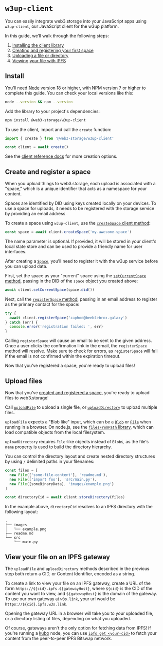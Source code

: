 # `w3up-client`

You can easily integrate web3.storage into your JavaScript apps using `w3up-client`, our JavaScript client for the w3up platform.

In this guide, we'll walk through the following steps:

1. [Installing the client library](#install)
2. [Creating and registering your first space](#create-and-register-a-space)
3. [Uploading a file or directory](#upload-files)
4. [Viewing your file with IPFS](#view-your-file-on-an-ipfs-gateway)

## Install

You'll need [Node](https://nodejs.com) version 18 or higher, with NPM version 7 or higher to complete this guide.
You can check your local versions like this:

```bash
node --version && npm --version
```

Add the library to your project's dependencies:

```bash
npm install @web3-storage/w3up-client
```

To use the client, import and call the `create` function:

```js
import { create } from '@web3-storage/w3up-client'

const client = await create()
```

See the [client reference docs][reference-w3up-client#create] for more creation options.

## Create and register a space

When you upload things to web3.storage, each upload is associated with a "space," which is a unique identifier that acts as a namespace for your content.

Spaces are identified by DID using keys created locally on your devices. To use a space for uploads, it needs to be registered with the storage service by providing an email address.

To create a space using `w3up-client`, use the [`createSpace` client method][reference-w3up-client#createSpace]:

```js
const space = await client.createSpace('my-awesome-space')
```

The name parameter is optional. If provided, it will be stored in your client's local state store and can be used to provide a friendly name for user interfaces.

After creating a [`Space`][reference-w3up-client#space], you'll need to register it with the w3up service before you can upload data.

First, set the space as your "current" space using the [`setCurrentSpace` method][reference-w3up-client#setcurrentspace], passing in the DID of the `space` object you created above:

```js
await client.setCurrentSpace(space.did())
```

Next, call the [`registerSpace` method][reference-w3up-client#registerspace], passing in an email address to register as the primary contact for the space:

```js
try {
  await client.registerSpace('zaphod@beeblebrox.galaxy')
} catch (err) {
  console.error('registration failed: ', err)
}
```

Calling `registerSpace` will cause an email to be sent to the given address. Once a user clicks the confirmation link in the email, the `registerSpace` method will resolve. Make sure to check for errors, as `registerSpace` will fail if the email is not confirmed within the expiration timeout.

Now that you've registered a space, you're ready to upload files!

## Upload files

Now that you've [created and registered a space](#create-space), you're ready to upload files to web3.storage!

Call [`uploadFile`][reference-w3up-client#uploadfile] to upload a single file, or [`uploadDirectory`][reference-w3up-client#uploaddirectory] to upload multiple files.

`uploadFile` expects a "Blob like" input, which can be a [`Blob`](https://developer.mozilla.org/en-US/docs/Web/API/Blob) or [`File`](https://developer.mozilla.org/en-US/docs/Web/API/File) when running in a browser. On node.js, see the [`filesFromPath` library](https://github.com/web3-storage/files-from-path), which can load compatible objects from the local filesystem.

`uploadDirectory` requires `File`-like objects instead of `Blob`s, as the file's `name` property is used to build the directory hierarchy.

You can control the directory layout and create nested directory structures by using `/` delimited paths in your filenames:

```js
const files = [
  new File(['some-file-content'], 'readme.md'),
  new File(['import foo'], 'src/main.py'),
  new File([someBinaryData], 'images/example.png')
]

const directoryCid = await client.storeDirectory(files)
```

In the example above, `directoryCid` resolves to an IPFS directory with the following layout:

```
.
├── images
│   └── example.png
├── readme.md
└── src
    └── main.py
```
## View your file on an IPFS gateway

The `uploadFile` and `uploadDirectory` methods described in the previous step both return a CID, or Content Identifier, encoded as a string.

To create a link to view your file on an IPFS gateway, create a URL of the form `https://${cid}.ipfs.${gatewayHost}`, where `${cid}` is the CID of the content you want to view, and `${gatewayHost}` is the domain of the gateway. To use our own gateway at `w3s.link`, your url would be `https://${cid}.ipfs.w3s.link`.

Opening the gateway URL in a browser will take you to your uploaded file, or a directory listing of files, depending on what you uploaded.

Of course, gateways aren't the only option for fetching data from IPFS! If you're running a [kubo](https://github.com/ipfs/kubo) node, you can use [`ipfs get <your-cid>`](https://docs.ipfs.tech/reference/kubo/cli/#ipfs-get) to fetch your content from the peer-to-peer IPFS <Term id="bitswap">Bitswap</Term> network.


[reference-w3up-client#create]: ../api/w3up-client/modules/package.md#create
[reference-w3up-client#createspace]: ../api/w3up-client/classes/client.Client.md#createspace
[reference-w3up-client#setcurrentspace]: ../api/w3up-client/classes/client.Client.md#setcurrentspace
[reference-w3up-client#registerspace]: ../api/w3up-client/classes/client.Client.md#registerspace
[reference-w3up-client#uploadfile]: ../api/w3up-client/classes/client.Client.md#uploadfile
[reference-w3up-client#uploaddirectory]: ../api/w3up-client/classes/client.Client.md#uploaddirectory
[reference-w3up-client#space]: ../api/w3up-client/classes/space.Space.md
[concepts-did]: ../concepts/dids.md